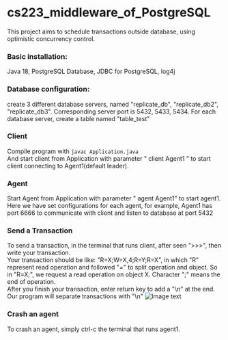 # cs223_middleware_of_PostgreSQL

This project aims to schedule transactions outside database, using optimistic concurrency control.  
### Basic installation:  
Java 18, PostgreSQL Database, JDBC for PostgreSQL, log4j  
### Database configuration:  
create 3 different database servers, named "replicate_db", "replicate_db2", "replicate_db3". Corresponding server port is 
5432, 5433, 5434. For each database server, create a table named "table_test"  
### Client 
Compile program with
```javac Application.java```   
And start client from Application with parameter " client Agent1 " to start client connecting to Agent1(default leader).  
### Agent
Start Agent from Application with parameter " agent Agent1" to start agent1. Here we have set configurations for each agent, 
for example, Agent1 has port 6666 to communicate with client and listen to database at port 5432
### Send a Transaction
To send a transaction, in the terminal that runs client, after seen ">>>", then write your transaction.  
Your transaction should be like: "R=X;W=X,4;R=Y;R=X", in which "R" represent read operation and followed "=" to split operation and object.
So in "R=X;", we request a read operation on object X. Character ";" means the end of operation.  
After you finish your transaction, enter return key to add a "\n" at the end. Our program will separate transactions with "\n"
![Image text](https://github.com/linbeier/cs223_middleware_of_PostgreSQL/blob/master/Transaction_example.png)
### Crash an agent
To crash an agent, simply ctrl-c the terminal that runs agent1.
